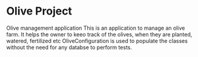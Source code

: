 # Olive Project
Olive management application
This is an application to manage an olive farm.
It helps the owner to keeo track of the olives, when they are planted, watered, fertilized etc
OliveConfiguration is used to populate the classes without the need for any databse to perform tests.
